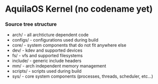 # AquilaOS Kernel (no codename yet)

### Source tree structure
- arch/     - all archticture dependent code
- configs/  - configurations used during build
- core/     - system components that do not fit anywhere else
- dev/      - kdev and supported devices
- fs/       - vfs and supported filesystems
- include/  - generic include headers
- mm/       - arch independent memory management
- scripts/  - scripts used during build
- sys/      - core system components (processes, threads, scheduler, etc...)

